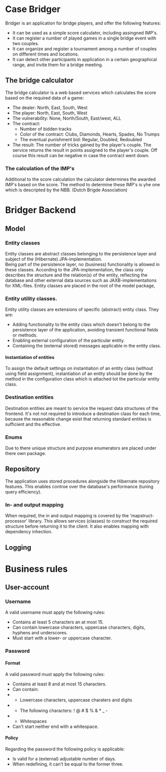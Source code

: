 # Case Bridger
Bridger is an application for bridge players, and offer the following features:
- It can be used as a simple score calculator, including assingned IMP's.
- It can register a number of played  games in a single bridge event with two couples.
- It can organize and register a tournament among a number of couples on different times and locations.
- It can detect other participants in application in a certain geographical range, and invite them for a bridge meeting.
## The bridge calculator
The bridge calculator is a web based services which calculates the score based on the required data of a game:
- The dealer: North, East, South, West
- The player: North, East, South, West
- The vulnerability: None, North/South, East/west, ALL
- The contract:
  - Number of bidden tracks
  - Color of the contract: Clubs, Diamonds, Hearts, Spades, No Trumps
  - The eventual punishment bid: Regular, Doubled, Redoubled
- The result: The number of tricks gained by the player's couple.
The service returns the result in points assigned to the player's couple. Off course this result can be negative in case the contract went down.
### The calculation of the IMP's
Additional to the score calculation the calculator determines the awarded IMP's based on the score. The method to determine these IMP's is yhe one which is descripted by the NBB. (Dutch Brigde Association)


# Bridger Backend
## Model
### Entity classes
Entity classes are abstract classes belonging to the persistence layer and subject of the (Hibernate) JPA-implementation.  
Being part of the persistence layer, no (business) functionality is allowed in these classes. According to the JPA-implementation, the class only describes the structure and the relation(s) of the entity, reflecting the database and other external data sources such as JAXB-implementations for XML-files.
Entity classes are placed in the root of the model package,
### Entity utility classes.
Entity utility classes are extensions of specific (abstract) entity class. They are:
* Adding functionality to the entity class which doesn't belong to the persistence layer of the application, avoiding transient functional fields or methods.
* Enabling external configuration of the particular entity.
* Containing the (external stored) messages applicable in the entity class.
#### Instantiation of entities
To assign the default settings on instantiation of an entity class (without using field assignment), instantiation of an entity should be done by the method in the configuration class which is 
attached tot the particular entity class.
### Destination entities
Destination entities are meant to service the request data structures of the frontend. It's not not required to introduce a destination claas for each time, because the reasonable change exist that returning standard entities is sufficient and ths effective.
### Enums
Due to there unique structure and purpose enumerators are placed under there own package.
## Repository
The application uses stored procedures alongside the Hibernate repository features. This enables controe over the database's performance (tuning query efficiency).
### In- and output mapping
When required, the in and output mapping is covered by the 'mapstruct-processor' library. This allows services (classes) to construct the 
required structure before returning it to the client. It also enables mapping with dependency inhection.

## Logging

# Business rules
## User-account
### Username
A valid username must apply the following rules:
- Contains at least 5 characters an at most 15.
- Can contain lowercase characters, uppercase characters, digits, hyphens and underscores.
- Must start with a lower- or uppercase character.

### Password
#### Format
A valid password must apply the following rules:
- Contains at least 8 and at most 15 characters.
- Can contain:
- - Lowercase characters, uppercase charaters and digits 
- - The following characters: ! @ # $ % & * _ -
- - Whitespaces
- Can't start neither end with a whitespace.
#### Policy
Regarding the password the following policy is applicable:
- Is valid for a (external) adjustable number of days.
- When redefining, it can't be equal to the former three.